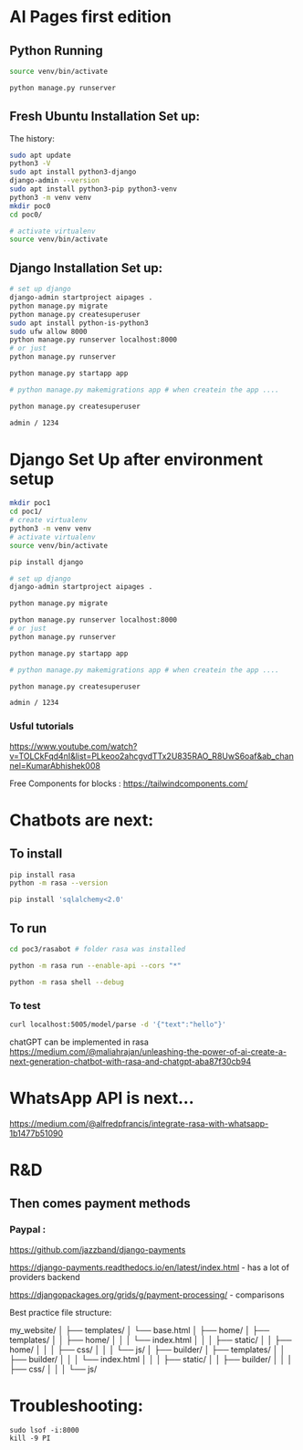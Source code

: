 # AI Pages first edition

## Python Running
```bash
source venv/bin/activate

python manage.py runserver
```


## Fresh Ubuntu Installation Set up:

The history: 

```bash
sudo apt update
python3 -V
sudo apt install python3-django
django-admin --version
sudo apt install python3-pip python3-venv
python3 -m venv venv
mkdir poc0
cd poc0/

# activate virtualenv
source venv/bin/activate
```


## Django Installation Set up:

```bash
# set up django
django-admin startproject aipages .
python manage.py migrate
python manage.py createsuperuser
sudo apt install python-is-python3
sudo ufw allow 8000
python manage.py runserver localhost:8000
# or just
python manage.py runserver

python manage.py startapp app

# python manage.py makemigrations app # when createin the app ....

python manage.py createsuperuser

admin / 1234

```


# Django Set Up after environment setup

```bash
mkdir poc1
cd poc1/
# create virtualenv
python3 -m venv venv
# activate virtualenv
source venv/bin/activate

pip install django

# set up django
django-admin startproject aipages .

python manage.py migrate

python manage.py runserver localhost:8000
# or just
python manage.py runserver

python manage.py startapp app

# python manage.py makemigrations app # when createin the app ....

python manage.py createsuperuser

admin / 1234

```

### Usful tutorials

https://www.youtube.com/watch?v=TOLCkFqd4nI&list=PLkeoo2ahcgvdTTx2U835RAO_R8UwS6oaf&ab_channel=KumarAbhishek008 

Free Components for blocks : https://tailwindcomponents.com/



# Chatbots are next: 

## To install 
```bash
pip install rasa
python -m rasa --version

pip install 'sqlalchemy<2.0'
```

## To run

```bash
cd poc3/rasabot # folder rasa was installed

python -m rasa run --enable-api --cors "*"

python -m rasa shell --debug

```

### To test
```bash
curl localhost:5005/model/parse -d '{"text":"hello"}'
```

chatGPT can be implemented in rasa 
https://medium.com/@maliahrajan/unleashing-the-power-of-ai-create-a-next-generation-chatbot-with-rasa-and-chatgpt-aba87f30cb94


# WhatsApp API is next...
https://medium.com/@alfredpfrancis/integrate-rasa-with-whatsapp-1b1477b51090



# R&D

## Then comes payment methods

### Paypal :

https://github.com/jazzband/django-payments

https://django-payments.readthedocs.io/en/latest/index.html  - has a lot of providers backend 

https://djangopackages.org/grids/g/payment-processing/ - comparisons

Best practice file structure:

my_website/
│
├── templates/
│   └── base.html
│
├── home/
│   ├── templates/
│   │   ├── home/
│   │   │   └── index.html
│   │
│   ├── static/
│   │   ├── home/
│   │   │   ├── css/
│   │   │   └── js/
│
├── builder/
│   ├── templates/
│   │   ├── builder/
│   │   │   └── index.html
│   │
│   ├── static/
│   │   ├── builder/
│   │   │   ├── css/
│   │   │   └── js/



# Troubleshooting:

```
sudo lsof -i:8000
kill -9 PI
```


